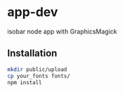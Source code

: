 # app-dev
isobar node app with GraphicsMagick

## Installation
```bash
mkdir public/upload
cp your_fonts fonts/
npm install
```
